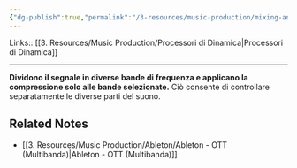 ```yaml
---
{"dg-publish":true,"permalink":"/3-resources/music-production/mixing-and-mastering/compressore-multibanda/"}
---
```


Links:: [[3. Resources/Music Production/Processori di Dinamica\|Processori di Dinamica]]

---
**Dividono il segnale in diverse bande di frequenza e applicano la compressione solo alle bande selezionate.** Ciò consente di controllare separatamente le diverse parti del suono.


## Related Notes

- [[3. Resources/Music Production/Ableton/Ableton - OTT (Multibanda)\|Ableton - OTT (Multibanda)]]

